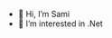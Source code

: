 - 👋 Hi, I’m Sami
- 👀 I’m interested in .Net


<!---
itzSami-ogg/itzSami-ogg is a ✨ special ✨ repository because its `README.md` (this file) appears on your GitHub profile.
You can click the Preview link to take a look at your changes.
--->
